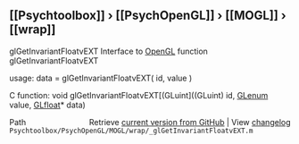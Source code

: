 ## [[Psychtoolbox]] &#8250; [[PsychOpenGL]] &#8250; [[MOGL]] &#8250; [[wrap]]

glGetInvariantFloatvEXT  Interface to [OpenGL](OpenGL) function glGetInvariantFloatvEXT  
  
usage:  data = glGetInvariantFloatvEXT( id, value )  
  
C function:  void glGetInvariantFloatvEXT[(GLuint]((GLuint) id, [GLenum](GLenum) value, [GLfloat](GLfloat)\* data)  




<div class="code_header" style="text-align:right;">
  <span style="float:left;">Path&nbsp;&nbsp;</span> <span class="counter">Retrieve <a href=
  "https://raw.github.com/Psychtoolbox-3/Psychtoolbox-3/beta/Psychtoolbox/PsychOpenGL/MOGL/wrap/_glGetInvariantFloatvEXT.m">current version from GitHub</a> | View <a href=
  "https://github.com/Psychtoolbox-3/Psychtoolbox-3/commits/beta/Psychtoolbox/PsychOpenGL/MOGL/wrap/_glGetInvariantFloatvEXT.m">changelog</a></span>
</div>
<div class="code">
  <code>Psychtoolbox/PsychOpenGL/MOGL/wrap/_glGetInvariantFloatvEXT.m</code>
</div>


